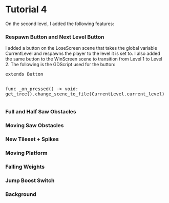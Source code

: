 # Tutorial 4
On the second level, I added the following features:
<h3>Respawn Button and Next Level Button</h3>
I added a button on the LoseScreen scene that takes the global variable CurrentLevel and respawns the player to the level it is set to. I also added the same button to the WinScreen scene to transition from Level 1 to Level 2. The following is the GDScript used for the button:
<pre>
extends Button
    
func _on_pressed() -> void:
	get_tree().change_scene_to_file(CurrentLevel.current_level)
</pre>

<h3>Full and Half Saw Obstacles</h3>
<h3>Moving Saw Obstacles</h3>
<h3>New Tileset + Spikes</h3>
<h3>Moving Platform</h3>
<h3>Falling Weights</h3>
<h3>Jump Boost Switch</h3>
<h3>Background</h3>
